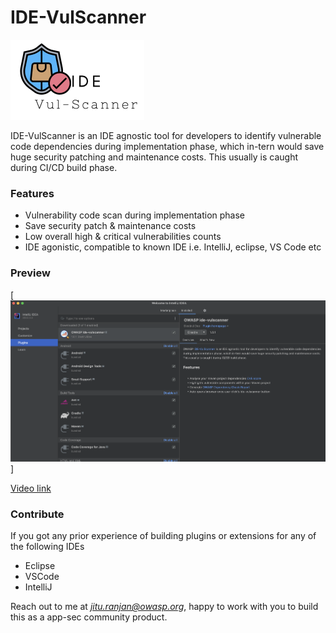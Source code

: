 # IDE-VulScanner

![IDE-VulScanner](/assets/images/logo-small.png)

IDE-VulScanner is an IDE agnostic tool for developers to identify vulnerable code dependencies during implementation phase, which in-tern would save huge security patching and maintenance costs. This usually is caught during CI/CD build phase.

### Features

* Vulnerability code scan during implementation phase
* Save security patch & maintenance costs
* Low overall high & critical vulnerabilities counts
* IDE agonistic, compatible to known IDE i.e. IntelliJ, eclipse, VS Code etc


### Preview

[![intelliJ](/assets/images/intellij-plugin.png)]

[Video link](https://www.youtube.com/watch?v=T2tFPMnX94c "OWASP IDE-VulScanner")



### Contribute
If you got any prior experience of building plugins or extensions for any of the following IDEs 
* Eclipse
* VSCode
* IntelliJ

Reach out to me at *jitu.ranjan@owasp.org*, happy to work with you to build this as a app-sec community product.

